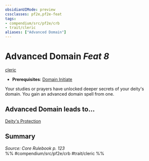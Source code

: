 ```yaml
---
obsidianUIMode: preview
cssclasses: pf2e,pf2e-feat
tags:
- compendium/src/pf2e/crb
- trait/cleric
aliases: ["Advanced Domain"]
---
```

# Advanced Domain  *Feat 8*  
[cleric](rules/traits/cleric.md "Cleric Class Trait")  

- **Prerequisites**: [Domain Initiate](compendium/feats/domain-initiate.md)

Your studies or prayers have unlocked deeper secrets of your deity's domain. You gain an advanced domain spell from one.

## Advanced Domain leads to...

[Deity's Protection](compendium/feats/deitys-protection.md)

## Summary

*Source: Core Rulebook p. 123*  
%% #compendium/src/pf2e/crb #trait/cleric %%